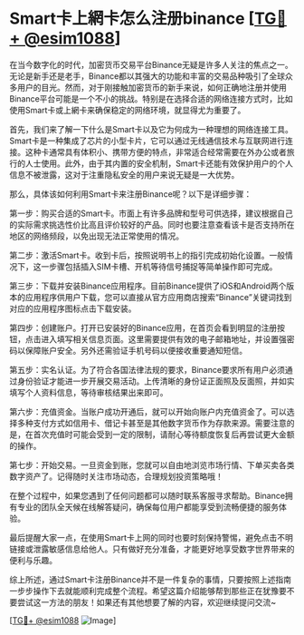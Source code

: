 # Smart卡上網卡怎么注册binance [[TG💪+ @esim1088](https://t.me/s/esim1088)]

在当今数字化的时代，加密货币交易平台Binance无疑是许多人关注的焦点之一。无论是新手还是老手，Binance都以其强大的功能和丰富的交易品种吸引了全球众多用户的目光。然而，对于刚接触加密货币的新手来说，如何正确地注册并使用Binance平台可能是一个不小的挑战。特别是在选择合适的网络连接方式时，比如使用Smart卡或上網卡来确保稳定的网络环境，就显得尤为重要了。

首先，我们来了解一下什么是Smart卡以及它为何成为一种理想的网络连接工具。Smart卡是一种集成了芯片的小型卡片，它可以通过无线通信技术与互联网进行连接。这种卡通常具有体积小、携带方便的特点，非常适合经常需要在外办公或者旅行的人士使用。此外，由于其内置的安全机制，Smart卡还能有效保护用户的个人信息不被泄露，这对于注重隐私安全的用户来说无疑是一大优势。

那么，具体该如何利用Smart卡来注册Binance呢？以下是详细步骤：

第一步：购买合适的Smart卡。市面上有许多品牌和型号可供选择，建议根据自己的实际需求挑选性价比高且评价较好的产品。同时也要注意查看该卡是否支持所在地区的网络频段，以免出现无法正常使用的情况。

第二步：激活Smart卡。收到卡后，按照说明书上的指引完成初始化设置。一般情况下，这一步骤包括插入SIM卡槽、开机等待信号捕捉等简单操作即可完成。

第三步：下载并安装Binance应用程序。目前Binance提供了iOS和Android两个版本的应用程序供用户下载，您可以直接从官方应用商店搜索“Binance”关键词找到对应的应用程序图标点击下载安装。

第四步：创建账户。打开已安装好的Binance应用，在首页会看到明显的注册按钮，点击进入填写相关信息页面。这里需要提供有效的电子邮箱地址，并设置强密码以保障账户安全。另外还需验证手机号码以便接收重要通知短信。

第五步：实名认证。为了符合各国法律法规的要求，Binance要求所有用户必须通过身份验证才能进一步开展交易活动。上传清晰的身份证正面照及反面照，并如实填写个人资料信息，等待审核结果出来即可。

第六步：充值资金。当账户成功开通后，就可以开始向账户内充值资金了。可以选择多种支付方式如信用卡、借记卡甚至是其他数字货币作为存款来源。需要注意的是，在首次充值时可能会受到一定的限制，请耐心等待额度恢复后再尝试更大金额的操作。

第七步：开始交易。一旦资金到账，您就可以自由地浏览市场行情、下单买卖各类数字资产了。记得随时关注市场动态，合理规划投资策略哦！

在整个过程中，如果您遇到了任何问题都可以随时联系客服寻求帮助。Binance拥有专业的团队全天候在线解答疑问，确保每位用户都能享受到流畅便捷的服务体验。

最后提醒大家一点，在使用Smart卡上网的同时也要时刻保持警惕，避免点击不明链接或泄露敏感信息给他人。只有做好充分准备，才能更好地享受数字世界带来的便利与乐趣。

综上所述，通过Smart卡注册Binance并不是一件复杂的事情，只要按照上述指南一步步操作下去就能顺利完成整个流程。希望这篇介绍能够帮到那些正在犹豫要不要尝试这一方法的朋友！如果还有其他想要了解的内容，欢迎继续提问交流~

[[TG💪+ @esim1088](https://t.me/s/esim1088) ![Image](https://i.postimg.cc/4NQfJmqS/Snipaste-2025-05-13-00-14-12.png)]